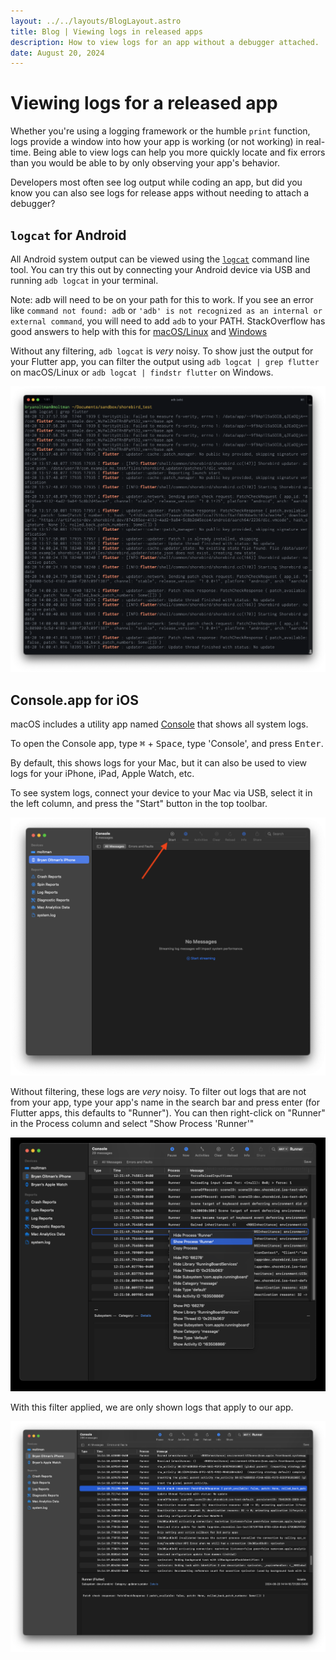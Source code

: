 ```yaml
---
layout: ../../layouts/BlogLayout.astro
title: Blog | Viewing logs in released apps
description: How to view logs for an app without a debugger attached.
date: August 20, 2024
---
```


# Viewing logs for a released app

Whether you're using a logging framework or the humble `print` function, logs
provide a window into how your app is working (or not working) in real-time.
Being able to view logs can help you more quickly locate and fix errors than you
would be able to by only observing your app's behavior.

Developers most often see log output while coding an app, but did you know you
can also see logs for release apps without needing to attach a debugger?

## `logcat` for Android

All Android system output can be viewed using the
[`logcat`](https://developer.android.com/tools/logcat) command line tool. You
can try this out by connecting your Android device via USB and running `adb
logcat` in your terminal.

Note: adb will need to be on your path for this to work. If you see an error
like `command not found: adb` or `'adb' is not recognized as an internal or
external command`, you will need to add `adb` to your PATH. StackOverflow has
good answers to help with this for
[macOS/Linux](https://stackoverflow.com/questions/10303639/adb-command-not-found)
and
[Windows](https://stackoverflow.com/questions/20564514/adb-is-not-recognized-as-an-internal-or-external-command-operable-program-or)

Without any filtering, `adb logcat` is _very_ noisy. To show just the output for
your Flutter app, you can filter the output using `adb logcat | grep flutter` on
macOS/Linux or `adb logcat | findstr flutter` on Windows.

![](../../assets/images/blog/release-logs/TerminalLogcat.png)

## Console.app for iOS

macOS includes a utility app named
[Console](https://support.apple.com/guide/console/welcome/mac) that shows all
system logs.

To open the Console app, type <kbd>⌘</kbd> + <kbd>Space</kbd>, type 'Console',
and press <kbd>Enter</kbd>.

By default, this shows logs for your Mac, but it can also be used to view logs
for your iPhone, iPad, Apple Watch, etc.

To see system logs, connect your device to your Mac via USB, select it in the
left column, and press the "Start" button in the top toolbar.

![](../../assets/images/blog/release-logs/EmptyConsoleStartButtonArrow.png)

Without filtering, these logs are _very_ noisy. To filter out logs that are not
from your app, type your app's name in the search bar and press enter (for
Flutter apps, this defaults to "Runner"). You can then right-click on "Runner"
in the Process column and select "Show Process 'Runner'"

![](../../assets/images/blog/release-logs/ConsoleShowProcessMenu.png)

With this filter applied, we are only shown logs that apply to our app.

![](../../assets/images/blog/release-logs/ConsolePatchCheckResponse.png)
